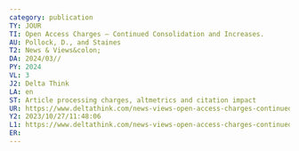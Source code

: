 ```yaml
---
category: publication
TY: JOUR
TI: Open Access Charges – Continued Consolidation and Increases.
AU: Pollock, D., and Staines
T2: News & Views&colon; 
DA: 2024/03//
PY: 2024
VL: 3
J2: Delta Think
LA: en
ST: Article processing charges, altmetrics and citation impact
UR: https://www.deltathink.com/news-views-open-access-charges-continued-consolidation-and-increases-3 
Y2: 2023/10/27/11:48:06
L1: https://www.deltathink.com/news-views-open-access-charges-continued-consolidation-and-increases-3 
ER: 
---
```

